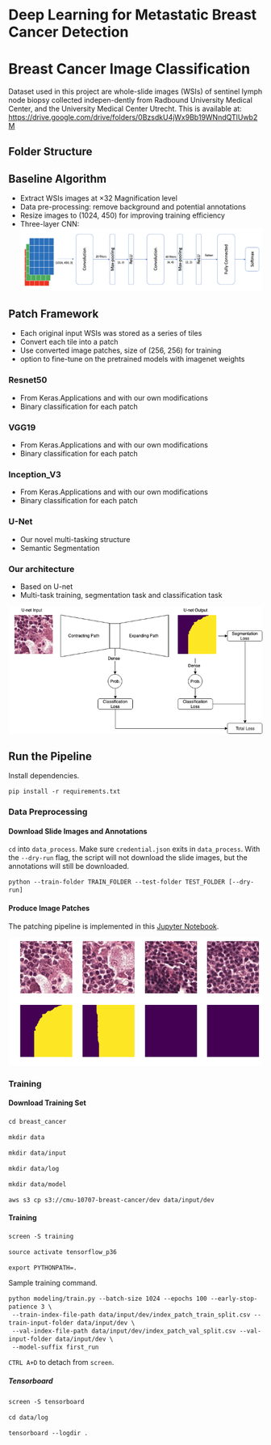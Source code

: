 # Deep Learning for Metastatic Breast Cancer Detection

# Breast Cancer Image Classification
Dataset used in this project are whole-slide images (WSIs) of sentinel lymph node biopsy collected indepen-dently from Radbound University Medical Center, and the University Medical Center Utrecht.
This is available at: https://drive.google.com/drive/folders/0BzsdkU4jWx9Bb19WNndQTlUwb2M

## Folder Structure

## Baseline Algorithm
- Extract WSIs images at ×32 Magnification level
- Data pre-processing: remove background and potential annotations
- Resize images to (1024, 450) for improving training efficiency
- Three-layer CNN:
![Baseline Structure](./baseline_structure.png)


## Patch Framework
- Each original input WSIs was stored as a series of tiles
- Convert each tile into a patch
- Use converted image patches, size of (256, 256) for training
- option to fine-tune on the pretrained models with imagenet weights

### Resnet50
- From Keras.Applications and with our own modifications
- Binary classification for each patch
### VGG19
- From Keras.Applications and with our own modifications
- Binary classification for each patch
### Inception_V3
- From Keras.Applications and with our own modifications
- Binary classification for each patch
### U-Net 
- Our novel multi-tasking structure
- Semantic Segmentation
### Our architecture
- Based on U-net
- Multi-task training, segmentation task and classification task

![Our model](./unet.png)


## Run the Pipeline
Install dependencies.
```
pip install -r requirements.txt
```

### Data Preprocessing


#### Download Slide Images and Annotations
`cd` into `data_process`. Make sure `credential.json` exits in `data_process`. With the `--dry-run` flag,
the script will not download the slide images, but the annotations will still be downloaded.
```
python --train-folder TRAIN_FOLDER --test-folder TEST_FOLDER [--dry-run]
```

#### Produce Image Patches
The patching pipeline is implemented in this [Jupyter Notebook](notebooks/Patch+Sampling.py).

![Image patches](./patches.png)

### Training
#### Download Training Set
`cd breast_cancer`

`mkdir data`

`mkdir data/input`

`mkdir data/log`

`mkdir data/model`

`aws s3 cp s3://cmu-10707-breast-cancer/dev data/input/dev`

#### Training
`screen -S training`

`source activate tensorflow_p36`

`export PYTHONPATH=.`

Sample training command.
```
python modeling/train.py --batch-size 1024 --epochs 100 --early-stop-patience 3 \
 --train-index-file-path data/input/dev/index_patch_train_split.csv --train-input-folder data/input/dev \
 --val-index-file-path data/input/dev/index_patch_val_split.csv --val-input-folder data/input/dev \
 --model-suffix first_run
```

`CTRL A+D` to detach from `screen`.
##### Tensorboard

`screen -S tensorboard`

`cd data/log`

`tensorboard --logdir .`


